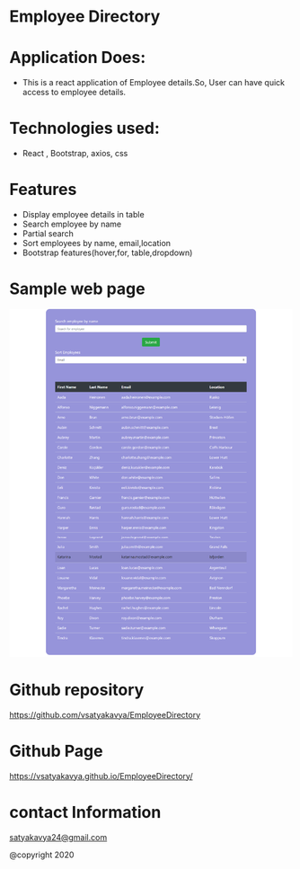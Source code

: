 # Employee Directory

# Application Does:
* This is a react application of Employee details.So, User can have quick access to employee details.

# Technologies used:
* React , Bootstrap, axios, css

# Features
* Display employee details in table
* Search employee by name
* Partial search
* Sort employees by name, email,location
* Bootstrap features(hover,for, table,dropdown)




# Sample web page
![picture](Assets/employeelist.png)


# Github repository
 https://github.com/vsatyakavya/EmployeeDirectory   

 
 
# Github Page
https://vsatyakavya.github.io/EmployeeDirectory/


# contact Information
satyakavya24@gmail.com

@copyright 2020
